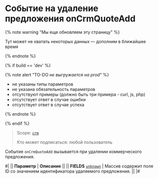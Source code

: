 # Событие на удаление предложения onCrmQuoteAdd

{% note warning "Мы еще обновляем эту страницу" %}

Тут может не хватать некоторых данных — дополним в ближайшее время

{% endnote %}

{% if build == 'dev' %}

{% note alert "TO-DO _не выгружается на prod_" %}

- не указаны типы параметров
- не указана обязательность параметров
- отсутствуют примеры (должно быть три примера - curl, js, php)
- отсутствует ответ в случае ошибки
- отсутствует ответ в случае успеха

{% endnote %}

{% endif %}

> Scope: [`crm`](../../../scopes/permissions.md)
>
> Кто может подписаться: любой пользователь

Событие `onCrmQuoteAdd` вызывается при удалении коммерческого предложения.

#|
|| **Параметр** | **Описание** ||
|| **FIELDS**
[`unknown`](../../../data-types.md) | Массив содержит поле ID со значением идентификатора удаляемого предложения. ||
|#